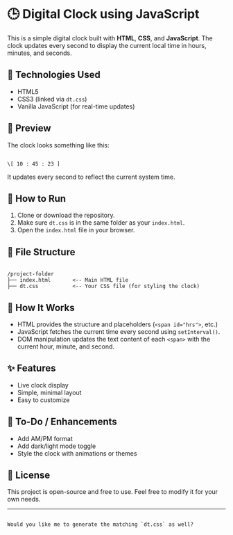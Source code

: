 # 🕒 Digital Clock using JavaScript

This is a simple digital clock built with **HTML**, **CSS**, and **JavaScript**. The clock updates every second to display the current local time in hours, minutes, and seconds.

## 🔧 Technologies Used

- HTML5
- CSS3 (linked via `dt.css`)
- Vanilla JavaScript (for real-time updates)

## 📸 Preview

The clock looks something like this:

```

\[ 10 : 45 : 23 ]

```

It updates every second to reflect the current system time.

## 🚀 How to Run

1. Clone or download the repository.
2. Make sure `dt.css` is in the same folder as your `index.html`.
3. Open the `index.html` file in your browser.

## 📁 File Structure

```

/project-folder
├── index.html       <-- Main HTML file
├── dt.css           <-- Your CSS file (for styling the clock)

```

## 🧠 How It Works

- HTML provides the structure and placeholders (`<span id="hrs">`, etc.)
- JavaScript fetches the current time every second using `setInterval()`.
- DOM manipulation updates the text content of each `<span>` with the current hour, minute, and second.

## ✨ Features

- Live clock display
- Simple, minimal layout
- Easy to customize

## 📌 To-Do / Enhancements

- Add AM/PM format
- Add dark/light mode toggle
- Style the clock with animations or themes

## 📄 License

This project is open-source and free to use. Feel free to modify it for your own needs.

---

```

Would you like me to generate the matching `dt.css` as well?

